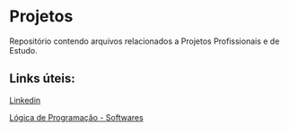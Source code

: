 # Projetos
Repositório contendo arquivos relacionados a Projetos Profissionais e de Estudo.

## Links úteis:
[Linkedin](https://www.linkedin.com/in/escuderoti/)

[Lógica de Programação - Softwares](https://drive.google.com/drive/folders/11PPWavV_0ch9ie3n7eTf5qrMJ_NcLAuK?usp=sharing)

